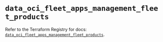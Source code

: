 # `data_oci_fleet_apps_management_fleet_products`

Refer to the Terraform Registry for docs: [`data_oci_fleet_apps_management_fleet_products`](https://registry.terraform.io/providers/oracle/oci/6.18.0/docs/data-sources/fleet_apps_management_fleet_products).
